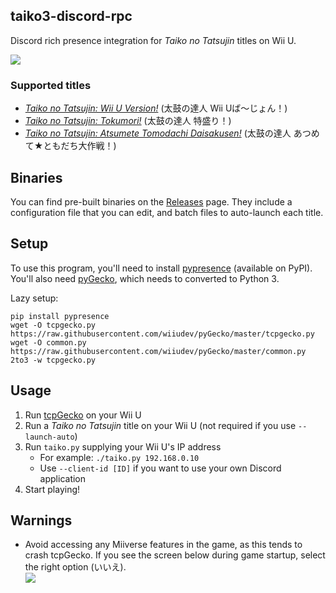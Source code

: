 ## taiko3-discord-rpc
Discord rich presence integration for *Taiko no Tatsujin* titles on Wii U.

![](https://my.mixtape.moe/aoxdkh.png)

### Supported titles
* *[Taiko no Tatsujin: Wii U Version!](http://wiiu.taiko-ch.net/)* (太鼓の達人 Wii Uば～じょん！)
* *[Taiko no Tatsujin: Tokumori!](http://wiiu2.taiko-ch.net/)* (太鼓の達人 特盛り！)
* *[Taiko no Tatsujin: Atsumete Tomodachi Daisakusen!](http://wiiu3.taiko-ch.net/)* (太鼓の達人 あつめて★ともだち大作戦！)

## Binaries
You can find pre-built binaries on the [Releases](https://github.com/bui/taiko3-discord-rpc/releases) page. They include a configuration file that you can edit, and batch files to auto-launch each title.

## Setup
To use this program, you'll need to install [pypresence](https://github.com/qwertyquerty/pypresence) (available on PyPI). You'll also need [pyGecko](https://github.com/wiiudev/pyGecko), which needs to converted to Python 3.

Lazy setup:

    pip install pypresence
    wget -O tcpgecko.py https://raw.githubusercontent.com/wiiudev/pyGecko/master/tcpgecko.py
    wget -O common.py https://raw.githubusercontent.com/wiiudev/pyGecko/master/common.py
    2to3 -w tcpgecko.py

## Usage
1. Run [tcpGecko](https://github.com/BullyWiiPlaza/tcpgecko) on your Wii U
2. Run a *Taiko no Tatsujin* title on your Wii U (not required if you use `--launch-auto`)
3. Run `taiko.py` supplying your Wii U's IP address
	* For example: `./taiko.py 192.168.0.10`
	* Use `--client-id [ID]` if you want to use your own Discord application
4. Start playing!

## Warnings
* Avoid accessing any Miiverse features in the game, as this tends to crash tcpGecko. If you see the screen below during game startup, select the right option (いいえ).<br>
![](https://my.mixtape.moe/egboov.png)